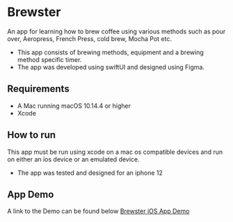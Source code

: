 # Brewster

An app for learning how to brew coffee using various methods such as pour over, Aeropress, French Press, cold brew, Mocha Pot etc.
- This app consists of brewing methods, equipment and a brewing method specific timer.
- The app was developed using swiftUI and designed using Figma.

## Requirements
- A Mac running macOS 10.14.4 or higher
- Xcode

## How to run
This app must be run using xcode on a mac os compatible devices and run on either an ios device or an emulated device.
- The app was tested and designed for an iphone 12

## App Demo
A link to the Demo can be found below
[Brewster iOS App Demo](https://youtu.be/lQpU6wiI2Tc "Brewster iOS App Demo")

